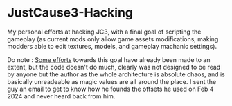 # JustCause3-Hacking
My personal efforts at hacking JC3, with a final goal of scripting the gameplay (as current mods only allow game assets modifications, making modders able to edit textures, models, and gameplay machanic settings).

Do note : [Some efforts](https://github.com/aaronkirkham/jc3-console-thingy/tree/master) towards this goal have already been made to an extent, but the code doesn't do much, clearly was not designed to be read by anyone but the author as the whole architecture is absolute chaos, and is basically unreadeable as magic values are all around the place. I sent the guy an email to get to know how he founds the offsets he used on Feb 4 2024 and never heard back from him.
